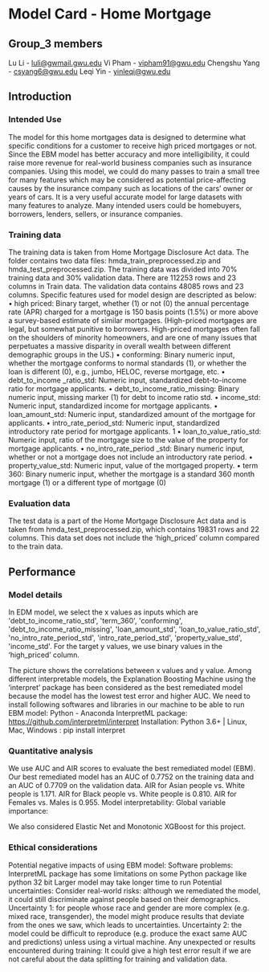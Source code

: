 # Model Card - Home Mortgage
## Group_3 members
Lu Li - luli@gwmail.gwu.edu
Vi Pham - vipham91@gwu.edu
Chengshu Yang - csyang6@gwu.edu
Leqi Yin - yinleqi@gwu.edu

## Introduction
### Intended Use
The model for this home mortgages data is designed to determine what specific conditions for a customer to receive high priced mortgages or not. Since the EBM model has better accuracy and more intelligibility, it could raise more revenue for real-world business companies such as insurance companies. Using this model, we could do many passes to train a small tree for many features which may be considered as potential price-affecting causes by the insurance company such as locations of the cars’ owner or years of cars. It is a very useful accurate model for large datasets with many features to analyze.
Many intended users could be homebuyers, borrowers, lenders, sellers, or insurance companies.

### Training data
The training data is taken from Home Mortgage Disclosure Act data. The folder contains two data files: hmda_train_preprocessed.zip and hmda_test_preprocessed.zip.
The training data was divided into 70% training data and 30% validation data.
There are 112253 rows and 23 columns in Train data. The validation data contains 48085 rows and 23 columns. Specific features used for model design are descripted as below:
• high priced: Binary target, whether (1) or not (0) the annual percentage rate (APR) charged for a mortgage is 150 basis points (1.5%) or more above a survey-based estimate of similar mortgages. (High-priced mortgages are legal, but somewhat punitive to borrowers. High-priced mortgages often fall on the shoulders of minority homeowners, and are one of many issues that perpetuates a massive disparity in overall wealth between different demographic groups in the US.)
• conforming: Binary numeric input, whether the mortgage conforms to normal standards (1), or whether the loan is different (0), e.g., jumbo, HELOC, reverse mortgage, etc.
• debt_to_income _ratio_std: Numeric input, standardized debt-to-income ratio for mortgage applicants.
• debt_to_income_ratio_missing: Binary numeric input, missing marker (1) for debt to income ratio std.
• income_std: Numeric input, standardized income for mortgage applicants.
• loan_amount_std: Numeric input, standardized amount of the mortgage for applicants.
• intro_rate_period_std: Numeric input, standardized introductory rate period for mortgage applicants. 1
• loan_to_value_ratio_std: Numeric input, ratio of the mortgage size to the value of the property for mortgage applicants.
• no_intro_rate_period _std: Binary numeric input, whether or not a mortgage does not include an introductory rate period.
• property_value_std: Numeric input, value of the mortgaged property.
• term 360: Binary numeric input, whether the mortgage is a standard 360 month mortgage (1) or a different type of mortgage (0)

### Evaluation data
The test data is a part of the Home Mortgage Disclosure Act data and is taken from hmda_test_preprocessed.zip,  which contains 19831 rows and 22 columns. This data set does not include the ‘high_priced’ column compared to the train data.

## Performance
### Model details
In EDM model, we select the x values as inputs which are 'debt_to_income_ratio_std', 'term_360', 'conforming', 'debt_to_income_ratio_missing', 'loan_amount_std', 'loan_to_value_ratio_std', 'no_intro_rate_period_std', 'intro_rate_period_std', 'property_value_std', 'income_std'. 
For the target y values, we use binary values in the  ‘high_priced’ column.


The picture shows the correlations between x values and y value.
Among different interpretable models, the Explanation Boosting Machine using the ‘interpret’ package has been considered as the best remediated model because the model has the lowest test error and higher AUC.
We need to install following softwares and libraries in our machine to be able to run EBM model:
Python - Anaconda
InterpretML package: https://github.com/interpretml/interpret
Installation: Python 3.6+ | Linux, Mac, Windows : pip install interpret

### Quantitative analysis
We use AUC and AIR scores to evaluate the best remediated model (EBM).
Our best remediated model has an AUC of 0.7752 on the training data and an AUC of 0.7709 on the validation data. AIR for Asian people vs. White people is 1.171. AIR for Black people vs. White people is 0.810. AIR for Females vs. Males is 0.955. 
Model interpretability:
Global variable importance:





We also considered Elastic Net and Monotonic XGBoost for this project.

### Ethical considerations
Potential negative impacts of using EBM  model: 
Software problems: InterpretML package has some limitations on some Python package like python 32 bit
Larger model may take longer time to run
Potential uncertainties:
Consider real-world risks: although we remediated the model, it could still discriminate against people based on their demographics.
Uncertainty 1: for people whose race and gender are more complex (e.g. mixed race, transgender), the model might produce results that deviate from the ones we saw, which leads to uncertainties.
Uncertainty 2: the model could be difficult to reproduce (e.g. produce the exact same AUC and predictions) unless using a virtual machine.
Any unexpected or results encountered during training: 
It could give a high test error result if we are not careful about the data splitting for training and validation data. 






